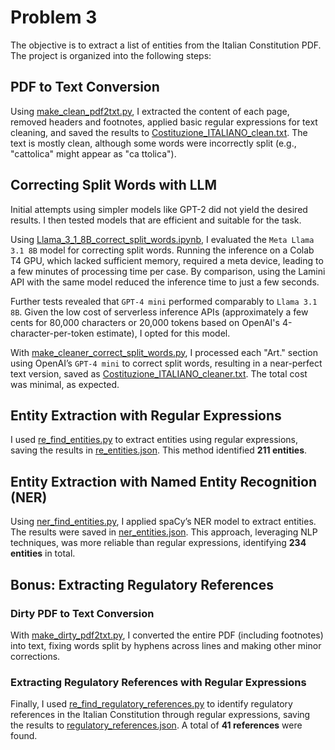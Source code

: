# Problem 3

The objective is to extract a list of entities from the Italian Constitution PDF. The project is organized into the following steps:

## PDF to Text Conversion
Using [make_clean_pdf2txt.py](make_clean_pdf2txt.py), I extracted the content of each page, removed headers and footnotes, applied basic regular expressions for text cleaning, and saved the results to [Costituzione_ITALIANO_clean.txt](data/Costituzione_ITALIANO_clean.txt). The text is mostly clean, although some words were incorrectly split (e.g., "cattolica" might appear as "ca ttolica").

## Correcting Split Words with LLM
Initial attempts using simpler models like GPT-2 did not yield the desired results. I then tested models that are efficient and suitable for the task.

Using [Llama_3_1_8B_correct_split_words.ipynb](Llama_3_1_8B_correct_split_words.ipynb), I evaluated the `Meta Llama 3.1 8B` model for correcting split words. Running the inference on a Colab T4 GPU, which lacked sufficient memory, required a meta device, leading to a few minutes of processing time per case. By comparison, using the Lamini API with the same model reduced the inference time to just a few seconds.

Further tests revealed that `GPT-4 mini` performed comparably to `Llama 3.1 8B`. Given the low cost of serverless inference APIs (approximately a few cents for 80,000 characters or 20,000 tokens based on OpenAI's 4-character-per-token estimate), I opted for this model.

With [make_cleaner_correct_split_words.py](make_cleaner_correct_split_words.py), I processed each "Art." section using OpenAI’s `GPT-4 mini` to correct split words, resulting in a near-perfect text version, saved as [Costituzione_ITALIANO_cleaner.txt](data/Costituzione_ITALIANO_cleaner.txt). The total cost was minimal, as expected.

## Entity Extraction with Regular Expressions
I used [re_find_entities.py](re_find_entities.py) to extract entities using regular expressions, saving the results in [re_entities.json](data/re_entities.json). This method identified **211 entities**.

## Entity Extraction with Named Entity Recognition (NER)
Using [ner_find_entities.py](ner_find_entities.py), I applied spaCy’s NER model to extract entities. The results were saved in [ner_entities.json](data/ner_entities.json). This approach, leveraging NLP techniques, was more reliable than regular expressions, identifying **234 entities** in total.

## Bonus: Extracting Regulatory References
### Dirty PDF to Text Conversion
With [make_dirty_pdf2txt.py](make_dirty_pdf2txt.py), I converted the entire PDF (including footnotes) into text, fixing words split by hyphens across lines and making other minor corrections.

### Extracting Regulatory References with Regular Expressions
Finally, I used [re_find_regulatory_references.py](re_find_regulatory_references.py) to identify regulatory references in the Italian Constitution through regular expressions, saving the results to [regulatory_references.json](data/regulatory_references.json). A total of **41 references** were found.